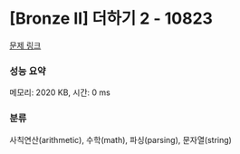 # [Bronze II] 더하기 2 - 10823 

[문제 링크](https://www.acmicpc.net/problem/10823) 

### 성능 요약

메모리: 2020 KB, 시간: 0 ms

### 분류

사칙연산(arithmetic), 수학(math), 파싱(parsing), 문자열(string)

